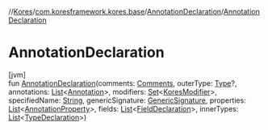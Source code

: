 //[Kores](../../../index.md)/[com.koresframework.kores.base](../index.md)/[AnnotationDeclaration](index.md)/[AnnotationDeclaration](-annotation-declaration.md)

# AnnotationDeclaration

[jvm]\
fun [AnnotationDeclaration](-annotation-declaration.md)(comments: [Comments](../../com.koresframework.kores.base.comment/-comments/index.md), outerType: [Type](https://docs.oracle.com/javase/8/docs/api/java/lang/reflect/Type.html)?, annotations: [List](https://kotlinlang.org/api/latest/jvm/stdlib/kotlin.collections/-list/index.html)<[Annotation](../-annotation/index.md)>, modifiers: [Set](https://kotlinlang.org/api/latest/jvm/stdlib/kotlin.collections/-set/index.html)<[KoresModifier](../-kores-modifier/index.md)>, specifiedName: [String](https://kotlinlang.org/api/latest/jvm/stdlib/kotlin/-string/index.html), genericSignature: [GenericSignature](../../com.koresframework.kores.generic/-generic-signature/index.md), properties: [List](https://kotlinlang.org/api/latest/jvm/stdlib/kotlin.collections/-list/index.html)<[AnnotationProperty](../-annotation-property/index.md)>, fields: [List](https://kotlinlang.org/api/latest/jvm/stdlib/kotlin.collections/-list/index.html)<[FieldDeclaration](../-field-declaration/index.md)>, innerTypes: [List](https://kotlinlang.org/api/latest/jvm/stdlib/kotlin.collections/-list/index.html)<[TypeDeclaration](../-type-declaration/index.md)>)
